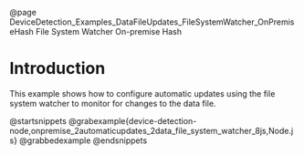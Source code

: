 @page DeviceDetection_Examples_DataFileUpdates_FileSystemWatcher_OnPremiseHash File System Watcher On-premise Hash

# Introduction

This example shows how to configure automatic updates using the file system watcher to monitor for changes to the data file.

@startsnippets
@grabexample{device-detection-node,onpremise_2automaticupdates_2data_file_system_watcher_8js,Node.js}
@grabbedexample
@endsnippets
